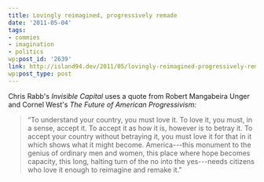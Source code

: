 ```yaml
---
title: Lovingly reimagined, progressively remade
date: '2011-05-04'
tags:
- commies
- imagination
- politics
wp:post_id: '2639'
link: http://island94.dev/2011/05/lovingly-reimagined-progressively-remade/
wp:post_type: post
---
```


Chris Rabb's _Invisible Capital_ uses a quote from Robert Mangabeira Unger and Cornel West's _The Future of American Progressivism:_

> “To understand your country, you must love it. To love it, you must, in a sense, accept it. To accept it as how it is, however is to betray it. To accept your country without betraying it, you must love it for that in it which shows what it might become. America---this monument to the genius of ordinary men and women, this place where hope becomes capacity, this long, halting turn of the no into the yes---needs citizens who love it enough to reimagine and remake it."